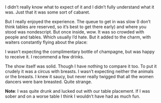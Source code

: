 I didn’t really know what to expect of it and I didn’t fully understand what it was. Just that it was some sort of cabaret.

But I really enjoyed the experience. The queue to get in was slow (I don’t think tables are reserved, so it’s best to get there early) and where you stood was nondescript. But once inside, wow. It was so crowded with people and tables. Which usually I’d hate. But it added to the charm, with waiters constantly flying about the place:

I wasn’t expecting the complimentary bottle of champagne, but was happy to receive it. I recommend a few drinks.

The show itself was solid. Though I have nothing to compare it too. To put it crudely it was a circus with breasts. I wasn’t expecting neither the animals or the breasts. I knew it saucy, but never really twigged that all the women dancers were bare breasted. Quite strange.

**Note**: I was quite drunk and lucked out with our table placement. If I was sober and on a worse table I think I wouldn’t have had as much fun.
